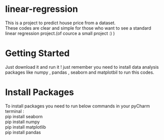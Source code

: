 # linear-regression
This is a project to predict house price from a dataset.
</br>
These codes are clear and simple for those who want to see a standard linear regression project.(of cource a small project :) )
# Getting Started
Just download it and run it ! just remember you need to install data analysis packages like numpy , pandas , seaborn and matplotbil  to run this codes.
# Install Packages
To install packages you need to run below commands in your pyCharm terminal :
</br>
pip install seaborn
</br>
pip install numpy
</br>
pip install matplotlib
</br>
pip install pandas
